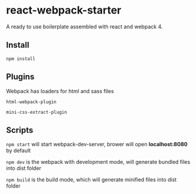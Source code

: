 # react-webpack-starter

A ready to use boilerplate assembled with react and webpack 4.


## Install
```npm install```

## Plugins
Webpack has loaders for html and sass files

```html-webpack-plugin```

```mini-css-extract-plugin```

## Scripts
```npm start``` will start webpack-dev-server, brower will open **localhost:8080** by default

```npm dev``` is the webpack with development mode, will generate bundled files into dist folder

```npm build``` is the build mode, which will generate minified files into dist folder

